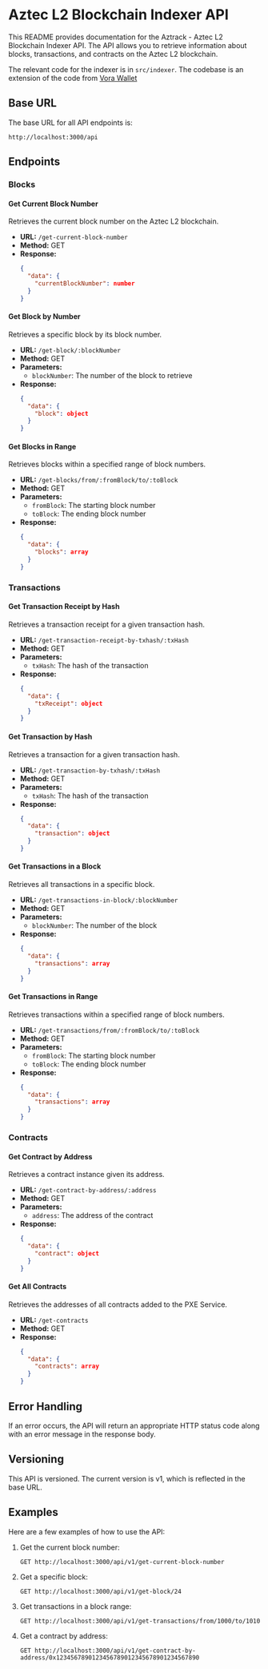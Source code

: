 # Aztec L2 Blockchain Indexer API

This README provides documentation for the Aztrack - Aztec L2 Blockchain Indexer API. The API allows you to retrieve information about blocks, transactions, and contracts on the Aztec L2 blockchain.

The relevant code for the indexer is in `src/indexer`.
The codebase is an extension of the code from [Vora Wallet](https://github.com/ofemeteng/vora-wallet)

## Base URL

The base URL for all API endpoints is:

```
http://localhost:3000/api
```

## Endpoints

### Blocks

#### Get Current Block Number

Retrieves the current block number on the Aztec L2 blockchain.

- **URL:** `/get-current-block-number`
- **Method:** GET
- **Response:**
  ```json
  {
    "data": {
      "currentBlockNumber": number
    }
  }
  ```

#### Get Block by Number

Retrieves a specific block by its block number.

- **URL:** `/get-block/:blockNumber`
- **Method:** GET
- **Parameters:**
  - `blockNumber`: The number of the block to retrieve
- **Response:**
  ```json
  {
    "data": {
      "block": object
    }
  }
  ```

#### Get Blocks in Range

Retrieves blocks within a specified range of block numbers.

- **URL:** `/get-blocks/from/:fromBlock/to/:toBlock`
- **Method:** GET
- **Parameters:**
  - `fromBlock`: The starting block number
  - `toBlock`: The ending block number
- **Response:**
  ```json
  {
    "data": {
      "blocks": array
    }
  }
  ```

### Transactions

#### Get Transaction Receipt by Hash

Retrieves a transaction receipt for a given transaction hash.

- **URL:** `/get-transaction-receipt-by-txhash/:txHash`
- **Method:** GET
- **Parameters:**
  - `txHash`: The hash of the transaction
- **Response:**
  ```json
  {
    "data": {
      "txReceipt": object
    }
  }
  ```

#### Get Transaction by Hash

Retrieves a transaction for a given transaction hash.

- **URL:** `/get-transaction-by-txhash/:txHash`
- **Method:** GET
- **Parameters:**
  - `txHash`: The hash of the transaction
- **Response:**
  ```json
  {
    "data": {
      "transaction": object
    }
  }
  ```

#### Get Transactions in a Block

Retrieves all transactions in a specific block.

- **URL:** `/get-transactions-in-block/:blockNumber`
- **Method:** GET
- **Parameters:**
  - `blockNumber`: The number of the block
- **Response:**
  ```json
  {
    "data": {
      "transactions": array
    }
  }
  ```

#### Get Transactions in Range

Retrieves transactions within a specified range of block numbers.

- **URL:** `/get-transactions/from/:fromBlock/to/:toBlock`
- **Method:** GET
- **Parameters:**
  - `fromBlock`: The starting block number
  - `toBlock`: The ending block number
- **Response:**
  ```json
  {
    "data": {
      "transactions": array
    }
  }
  ```

### Contracts

#### Get Contract by Address

Retrieves a contract instance given its address.

- **URL:** `/get-contract-by-address/:address`
- **Method:** GET
- **Parameters:**
  - `address`: The address of the contract
- **Response:**
  ```json
  {
    "data": {
      "contract": object
    }
  }
  ```

#### Get All Contracts

Retrieves the addresses of all contracts added to the PXE Service.

- **URL:** `/get-contracts`
- **Method:** GET
- **Response:**
  ```json
  {
    "data": {
      "contracts": array
    }
  }
  ```

## Error Handling

If an error occurs, the API will return an appropriate HTTP status code along with an error message in the response body.

## Versioning

This API is versioned. The current version is v1, which is reflected in the base URL.

## Examples

Here are a few examples of how to use the API:

1. Get the current block number:
   ```
   GET http://localhost:3000/api/v1/get-current-block-number
   ```

2. Get a specific block:
   ```
   GET http://localhost:3000/api/v1/get-block/24
   ```

3. Get transactions in a block range:
   ```
   GET http://localhost:3000/api/v1/get-transactions/from/1000/to/1010
   ```

4. Get a contract by address:
   ```
   GET http://localhost:3000/api/v1/get-contract-by-address/0x1234567890123456789012345678901234567890
   ```

